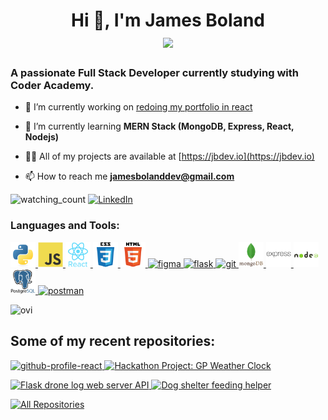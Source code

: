<h1 align="center">Hi 👋, I'm James Boland
<br>
   <img src="https://img.shields.io/static/v1?label=hello&message=world!&color=orange?style=plastic&logo=appveyor" />
</h1>
<h3 align="left">A passionate Full Stack Developer currently studying with Coder Academy.</h3>




- 🔭 I’m currently working on [redoing my portfolio in react](https://github.com/JRBoland/react-site-portfolio-rebuild)

- 🌱 I’m currently learning **MERN Stack (MongoDB, Express, React, Nodejs)**

- 👨‍💻 All of my projects are available at [https://jbdev.io](https://jbdev.io)

- 📫 How to reach me **jamesbolanddev@gmail.com**


<p align="left"> <img src="https://komarev.com/ghpvc/?username=JRBoland&color=brightgreen" alt="watching_count" />
<a href="https://www.linkedin.com/in/james-boland-4079a717a/" target="_blank"><img src="https://img.shields.io/badge/LinkedIn-%230077B5.svg?&style=flat-square&logo=linkedin&logoColor=white" alt="LinkedIn"></a> </p>


<h3 align="left">Languages and Tools:</h3>
<p align="left"> 
   <a href="https://www.python.org" target="_blank" rel="noreferrer"> 
    <img src="https://raw.githubusercontent.com/devicons/devicon/master/icons/python/python-original.svg" alt="python" width="40" height="40"/> 
  </a> 
  <a href="https://developer.mozilla.org/en-US/docs/Web/JavaScript" target="_blank" rel="noreferrer"> 
    <img src="https://raw.githubusercontent.com/devicons/devicon/master/icons/javascript/javascript-original.svg" alt="javascript" width="40" height="40"/>
  </a> 
  <a href="https://reactjs.org/" target="_blank" rel="noreferrer"> 
    <img src="https://raw.githubusercontent.com/devicons/devicon/master/icons/react/react-original-wordmark.svg" alt="react" width="40" height="40"/> 
  </a> 
   <a href="https://www.w3schools.com/css/" target="_blank" rel="noreferrer"> 
  <img src="https://raw.githubusercontent.com/devicons/devicon/master/icons/css3/css3-original-wordmark.svg" alt="css3" width="40" height="40"/> 
  </a> 
  <a href="https://www.w3.org/html/" target="_blank" rel="noreferrer"> 
    <img src="https://raw.githubusercontent.com/devicons/devicon/master/icons/html5/html5-original-wordmark.svg" alt="html5" width="40" height="40"/>
  </a> 
  <a href="https://www.figma.com/" target="_blank" rel="noreferrer"> 
    <img src="https://www.vectorlogo.zone/logos/figma/figma-icon.svg" alt="figma" width="40" height="40"/> 
  </a> 
  <a href="https://flask.palletsprojects.com/" target="_blank" rel="noreferrer"> 
    <img src="https://www.vectorlogo.zone/logos/pocoo_flask/pocoo_flask-icon.svg" alt="flask" width="40" height="40"/> 
  </a> 
  <a href="https://git-scm.com/" target="_blank" rel="noreferrer"> 
    <img src="https://www.vectorlogo.zone/logos/git-scm/git-scm-icon.svg" alt="git" width="40" height="40"/> 
  </a> 
  <a href="https://www.mongodb.com/" target="_blank" rel="noreferrer"> 
    <img src="https://raw.githubusercontent.com/devicons/devicon/master/icons/mongodb/mongodb-original-wordmark.svg" alt="mongodb" width="40" height="40"/> 
  </a> 
  <a href="https://expressjs.com" target="_blank" rel="noreferrer"> 
    <img src="https://raw.githubusercontent.com/devicons/devicon/master/icons/express/express-original-wordmark.svg" alt="express" width="40" height="40"/> 
  </a> 
  <a href="https://nodejs.org" target="_blank" rel="noreferrer"> 
    <img src="https://raw.githubusercontent.com/devicons/devicon/master/icons/nodejs/nodejs-original-wordmark.svg" alt="nodejs" width="40" height="40"/> 
  </a> 
  <a href="https://www.postgresql.org" target="_blank" rel="noreferrer"> 
    <img src="https://raw.githubusercontent.com/devicons/devicon/master/icons/postgresql/postgresql-original-wordmark.svg" alt="postgresql" width="40" height="40"/> </a> 
  <a href="https://postman.com" target="_blank" rel="noreferrer"> 
    <img src="https://www.vectorlogo.zone/logos/getpostman/getpostman-icon.svg" alt="postman" width="40" height="40"/> 
  </a> 
</p>

<p align="left">
   <img src="https://github-readme-stats.vercel.app/api/top-langs?username=JRBoland&show_icons=true&locale=en&layout=compact&theme=chartreuse-dark" alt="ovi" />
</p>

## Some of my recent repositories:
<p align="left">
   <a href="https://github.com/JRBoland/react-site-portfolio-rebuild"><img width="278" src="https://denvercoder1-github-readme-stats.vercel.app/api/pin/?username=JRBoland&repo=react-site-portfolio-rebuild&hide_border=true&bg_color=20232a&title_color=61D9FA&icon_color=F8D866&theme=react&show_icons=false" alt="github-profile-react">
   </a>
  <a href="https://github.com/stuWolf/Hackathon_22_05_23"><img width="278" src="https://denvercoder1-github-readme-stats.vercel.app/api/pin/?username=stuWolf&repo=Hackathon_22_05_23&theme=react&bg_color=20232a&title_color=61D9FA&icon_color=F8D866&hide_border=true&show_icons=false" alt="Hackathon Project: GP Weather Clock">
   </a>
  
  <a href="https://github.com/JRBoland/JamesBoland_T2A2"><img width="278" src="https://denvercoder1-github-readme-stats.vercel.app/api/pin?username=JRBoland&repo=JamesBoland_T2A2&theme=react&bg_color=20232a&title_color=61D9FA&icon_color=F8D866&hide_border=true&show_icons=false" alt="Flask drone log web server API">
   </a>
  <a href="https://github.com/JRBoland/T1A3-Terminal-Application"><img width="278" src="https://denvercoder1-github-readme-stats.vercel.app/api/pin?username=JRBoland&repo=T1A3-Terminal-Application&theme=react&bg_color=20232a&title_color=61D9FA&icon_color=F8D866&hide_border=true&show_icons=false" alt="Dog shelter feeding helper"></a>
</p>


<p align="left">
  <a href="https://github.com/JRBoland?tab=repositoriess"><img alt="All Repositories" title="All Repositories" src="https://custom-icon-badges.herokuapp.com/badge/-All%20Repos-2962FF?style=for-the-badge&logoColor=white&logo=repo"/></a>
</p>
